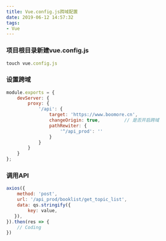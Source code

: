 ```yaml
---
title: Vue.config.js跨域配置
date: 2019-06-12 14:57:32
tags:
- Vue
---
```

<!--## Vue-cli-3.x跨域配置-->

### 项目根目录新建vue.config.js
~~~javascript
touch vue.config.js
~~~

### 设置跨域

~~~javascript
module.exports = {
    devServer: {
        proxy: {
            '/api': {
                target: 'https://www.boomore.cn',
                changeOrigin: true,         // 是否开启跨域
                pathRewiter: {
                    '^/api_prod': ''
                }
            }
        }
    }
};
~~~


### 调用API

```javascript
axios({
    method: 'post',
    url: '/api_prod/booklist/get_topic_list',
    data: qs.stringify({
        key: value,
   }),
}).then(res => {
    // Coding
})
```
